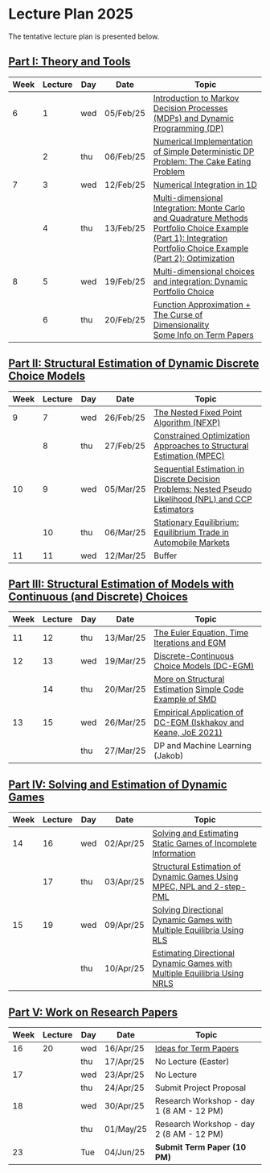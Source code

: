 # Lecture Plan 2025  
The tentative lecture plan is presented below.

## [Part I: Theory and Tools](https://github.com/bschjerning/dp_ucph/tree/main/1_theory_tools)                                                      

| Week | Lecture | Day | Date      | Topic |
|------|---------|-----|-----------|------------------------------------------------------|
| 6    | 1       | wed | 05/Feb/25 | [Introduction to Markov Decision Processes (MDPs) and Dynamic Programming (DP)](/1_theory_tools/01_dp_intro.ipynb)                          |
|      | 2       | thu | 06/Feb/25 | [Numerical Implementation of Simple Deterministic DP Problem: The Cake Eating Problem](/1_theory_tools/02_cake_eating_example.ipynb)  |
| 7    | 3       | wed | 12/Feb/25 | [Numerical Integration in 1D](/1_theory_tools/03_deaton_1d_integration.ipynb)    |  
|      | 4       | thu | 13/Feb/25 |  [Multi-dimensional Integration: Monte Carlo and Quadrature Methods](/1_theory_tools/04_multi_d_integration.ipynb)  <br> [Portfolio Choice Example (Part 1): Integration](/1_theory_tools/04a_portfolio_integration.ipynb)<br> [Portfolio Choice Example (Part 2): Optimization](/1_theory_tools/04b_portfolio_optimal.ipynb)  |  
| 8    | 5       | wed | 19/Feb/25 | [Multi-dimensional choices and integration: Dynamic Portfolio Choice](/1_theory_tools/04c_dynamic_portfolio.ipynb) | 
|      | 6       | thu | 20/Feb/25 |   [Function Approximation + The Curse of Dimensionality](/1_theory_tools/05_interpolation.ipynb) <br> [Some Info on Term Papers](/5_term_paper/term_paper.ipynb) |

## [Part II: Structural Estimation of Dynamic Discrete Choice Models](https://github.com/bschjerning/dp_ucph/tree/main/2_dynamic_discrete_choice)      
| Week | Lecture | Day | Date      | Topic |
|------|---------|-----|-----------|------------------------------------------------------|
| 9  | 7  | wed | 26/Feb/25 | [The Nested Fixed Point Algorithm (NFXP)](/2_dynamic_discrete_choice/1_nfxp.pdf)|
|    | 8  | thu | 27/Feb/25 | [Constrained Optimization Approaches to Structural Estimation (MPEC)](/2_dynamic_discrete_choice/2_mpec.pdf) |
| 10 | 9  | wed | 05/Mar/25 | [Sequential Estimation in Discrete Decision Problems: Nested Pseudo Likelihood (NPL) and CCP Estimators](/2_dynamic_discrete_choice/3_npl.pdf) |
|    | 10 | thu | 06/Mar/25 | [Stationary Equilibrium: Equilibrium Trade in Automobile Markets](/2_dynamic_discrete_choice/4_eqbtrade.pdf)     |
| 11 | 11 | wed | 12/Mar/25 | Buffer  |

## [Part III: Structural Estimation of Models with Continuous (and Discrete) Choices](https://github.com/bschjerning/dp_ucph/tree/main/3_discrete_continuous_choice)
| Week | Lecture | Day | Date      | Topic |
|------|---------|-----|-----------|------------------------------------------------------|
| 11    | 12 | thu | 13/Mar/25 | [The Euler Equation, Time Iterations and EGM](/3_discrete_continuous_choice/1_euler_egm.ipynb)             |
| 12 | 13 | wed | 19/Mar/25 | [Discrete-Continuous Choice Models (DC-EGM)](/3_discrete_continuous_choice/2_dcegm.pdf)  |
|    | 14 | thu | 20/Mar/25 | [More on Structural Estimation](/3_discrete_continuous_choice/3_struct_est.pdf) [Simple Code Example of SMD]()| 
| 13 | 15 | wed | 26/Mar/25 |[Empirical Application of DC-EGM (Iskhakov and Keane, JoE 2021)](/3_discrete_continuous_choice/4_aupens_dc_egm.pdf)  |
|    |    | thu | 27/Mar/25 | DP and Machine Learning (Jakob)                |

## [Part IV: Solving and Estimation of Dynamic Games](https://github.com/bschjerning/dp_ucph/tree/main/4_dynamic_games)	
| Week | Lecture | Day | Date      | Topic |
|------|---------|-----|-----------|------------------------------------------------------|
| 14 | 16 | wed | 02/Apr/25 | [Solving and Estimating Static Games of Incomplete Information](/4_dynamic_games/1_StaticGames.pdf)  |
|  | 17 | thu | 03/Apr/25 | [Structural Estimation of Dynamic Games Using MPEC, NPL and 2-step-PML](/4_dynamic_games/2_DynamicGames.pdf)  |
| 15 | 19 | wed | 09/Apr/25 | [Solving Directional Dynamic Games with Multiple Equilibria Using RLS](/4_dynamic_games/3_rls.pdf)  |
|    |    | thu | 10/Apr/25 | [Estimating Directional Dynamic Games with Multiple Equilibria Using NRLS](/4_dynamic_games/4_nrls.pdf)   |

## [Part V: Work on Research Papers](https://github.com/bschjerning/dp_ucph/tree/main/5_term_paper)
| Week | Lecture | Day | Date      | Topic |
|------|---------|-----|-----------|------------------------------------------------------|
| 16 | 20 | wed | 16/Apr/25 | [Ideas for Term Papers](/5_term_paper/term_paper.ipynb)  |
|    |    | thu | 17/Apr/25 | No Lecture (Easter)                            |
| 17 |  | wed | 23/Apr/25 | No Lecture                            |
|    |  | thu | 24/Apr/25 | Submit Project Proposal              |
| 18 |  | wed | 30/Apr/25 | Research Workshop - day 1 (8 AM - 12 PM)   |
|    |  | thu | 01/May/25 | Research Workshop - day 2 (8 AM - 12 PM) |
| 23 |  | Tue | 04/Jun/25 | **Submit Term Paper (10 PM)**        |